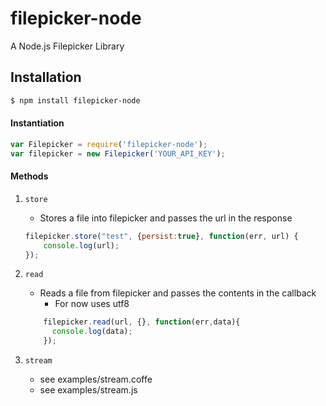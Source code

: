 filepicker-node
===============

A Node.js Filepicker Library

Installation
-------------

``` bash
$ npm install filepicker-node
```

#### Instantiation

``` javascript
var Filepicker = require('filepicker-node');
var filepicker = new Filepicker('YOUR_API_KEY');
```

#### Methods

1. `store`
	* Stores a file into filepicker and passes the url in the response

	``` javascript
	filepicker.store("test", {persist:true}, function(err, url) {
		console.log(url);
	});
	```

2. `read`
	* Reads a file from filepicker and passes the contents in the callback
        * For now uses utf8

	``` javascript
        filepicker.read(url, {}, function(err,data){
          console.log(data);
        });
	```

3. `stream`
	* see examples/stream.coffe
	* see examples/stream.js